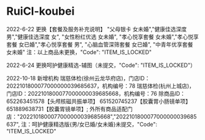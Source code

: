# RuiCI-koubei

2022-6-22 更换【套餐及服务补充说明】
"父母银卡 女未婚","健康佳选深度 男","健康佳选深度 女",
"女性粉红优选 女未婚",
"孝心悦享套餐 女未婚","孝心悦享套餐 女已婚","孝心悦享套餐 男",
"心脑血管深筛套餐 女已婚",
"中青年优享套餐 女未婚"
注：以上商品未更换，"Code": "ITEM_IS_LOCKED"


2022-6-24 更换呵护健康精选-辅图（未提交，"Code": "ITEM_IS_LOCKED"）


2022-10-18 新增机构
瑞慈体检(徐州云龙华府店)，门店ID：2022101800077000000039685637，机构编号：78
瑞慈体检(杭州上城店)，门店ID：2022101800077000000039685668，机构编号：76
除商品ID：
652263451578【头颅核磁共振单项】
651520745237【胶囊胃小肠镜单项】
651889638731【胶囊胃镜单项】;
外所有商品适配门店："2022101800077000000039685668","2022101800077000000039685637",
注：呵护健康精选版{男/女已婚/女未婚}未提交，"Code": "ITEM_IS_LOCKED"